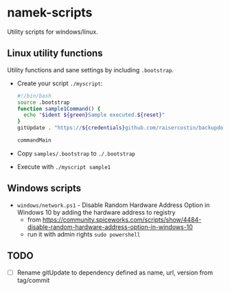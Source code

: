 # namek-scripts

Utility scripts for windows/linux.

## Linux utility functions

Utility functions and sane settings by including `.bootstrap`.

- Create your script `./myscript`:

  ```bash
  #!/bin/bash
  source .bootstrap
  function sample1Command() {
    echo "$ident ${green}Sample executed.${reset}"
  }
  gitUpdate . "https://${credentials}github.com/raisercostin/backupdo.git"

  commandMain
  ```

- Copy `samples/.bootstrap` to `./.bootstrap`
- Execute with `./myscript sample1`

## Windows scripts

- `windows/network.ps1` - Disable Random Hardware Address Option in Windows 10 by adding the hardware address to registry
  - from https://community.spiceworks.com/scripts/show/4484-disable-random-hardware-address-option-in-windows-10
  - run it with admin rights `sudo powershell`

## TODO

- [ ] Rename gitUpdate to dependency defined as name, url, version from tag/commit
